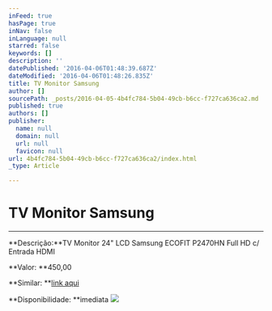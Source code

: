 ```yaml
---
inFeed: true
hasPage: true
inNav: false
inLanguage: null
starred: false
keywords: []
description: ''
datePublished: '2016-04-06T01:48:39.687Z'
dateModified: '2016-04-06T01:48:26.835Z'
title: TV Monitor Samsung
author: []
sourcePath: _posts/2016-04-05-4b4fc784-5b04-49cb-b6cc-f727ca636ca2.md
published: true
authors: []
publisher:
  name: null
  domain: null
  url: null
  favicon: null
url: 4b4fc784-5b04-49cb-b6cc-f727ca636ca2/index.html
_type: Article

---
```

# TV Monitor Samsung

****

**Descrição:**TV Monitor 24" LCD Samsung ECOFIT P2470HN Full HD c/ Entrada HDMI

**Valor: **450,00

**Similar: **[link aqui][0]

**Disponibilidade: **imediata
![](https://the-grid-user-content.s3-us-west-2.amazonaws.com/77a2b8ec-a5e4-4789-960b-0a8b4065f000.jpg)

[0]: http://www.kalunga.com.br/prod/monitor-lcd-24-widescreen-ecofit-pt-c-tv-p2470hn-mfm-samsung/446529
